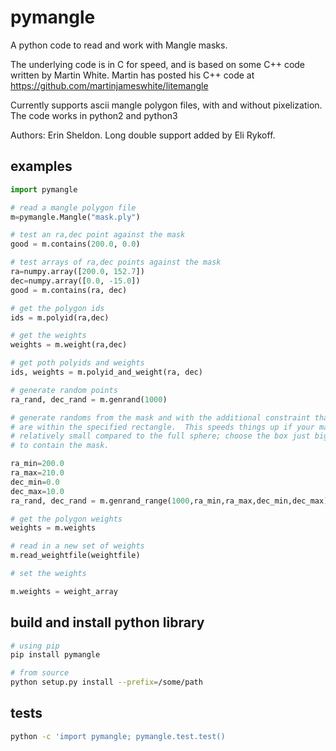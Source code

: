 pymangle
========

A python code to read and work with Mangle masks.

The underlying code is in C for speed, and is based on some C++ code written by
Martin White.  Martin has posted his C++ code at
https://github.com/martinjameswhite/litemangle

Currently supports ascii mangle polygon files, with and without pixelization.
The code works in python2 and python3

Authors: Erin Sheldon.  Long double support added by Eli Rykoff.

examples
--------

```python
import pymangle

# read a mangle polygon file
m=pymangle.Mangle("mask.ply")

# test an ra,dec point against the mask
good = m.contains(200.0, 0.0)

# test arrays of ra,dec points against the mask
ra=numpy.array([200.0, 152.7])
dec=numpy.array([0.0, -15.0])
good = m.contains(ra, dec)

# get the polygon ids
ids = m.polyid(ra,dec)

# get the weights
weights = m.weight(ra,dec)

# get poth polyids and weights
ids, weights = m.polyid_and_weight(ra, dec)

# generate random points    
ra_rand, dec_rand = m.genrand(1000)

# generate randoms from the mask and with the additional constraint that they
# are within the specified rectangle.  This speeds things up if your mask is
# relatively small compared to the full sphere; choose the box just big enough
# to contain the mask.

ra_min=200.0
ra_max=210.0
dec_min=0.0
dec_max=10.0
ra_rand, dec_rand = m.genrand_range(1000,ra_min,ra_max,dec_min,dec_max)

# get the polygon weights
weights = m.weights

# read in a new set of weights
m.read_weightfile(weightfile)

# set the weights

m.weights = weight_array
```

build and install python library
--------------------------------

```bash
# using pip
pip install pymangle

# from source
python setup.py install --prefix=/some/path
```

tests
-----
```bash
python -c 'import pymangle; pymangle.test.test()
```
